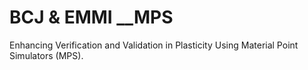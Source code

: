 # BCJ & EMMI __MPS
Enhancing Verification and Validation in Plasticity Using Material Point Simulators (MPS).
